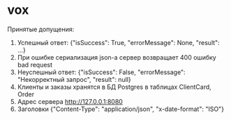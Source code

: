 # vox

Принятые допущения:
1. Успешный ответ:  {"isSuccess": True, "errorMessage": None, "result": ...}
2. При ошибке сериализация json-а сервер возвращает 400 ошибку bad request
3. Неуспешный ответ: {"isSuccess": False, "errorMessage": "Некорректный запрос", "result": null}
4. Клиенты и заказы хранятся в БД Postgres в таблицах ClientCard, Order
5. Адрес сервера http://127.0.0.1:8080
6. Заголовки {"Content-Type": "application/json", "x-date-format": "ISO"}